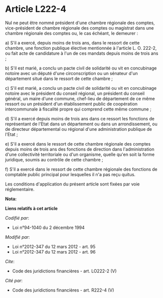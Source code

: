 # Article L222-4

Nul ne peut être nommé président d'une chambre régionale des comptes, vice-président de chambre régionale des comptes ou
magistrat dans une chambre régionale des comptes ou, le cas échéant, le demeurer : 

a) S'il a exercé, depuis moins de trois ans, dans le ressort de cette chambre, une fonction publique élective mentionnée à
l'article L. O. 222-2, ou fait acte de candidature à l'un de ces mandats depuis moins de trois ans ; 

b) S'il est marié, a conclu un pacte civil de solidarité ou vit en concubinage notoire avec un député d'une circonscription
ou un sénateur d'un département situé dans le ressort de cette chambre ; 

c) S'il est marié, a conclu un pacte civil de solidarité ou vit en concubinage notoire avec le président du conseil régional,
un président du conseil général, un maire d'une commune, chef-lieu de département de ce même ressort ou un président d'un
établissement public de coopération intercommunale à fiscalité propre qui comprend cette même commune ; 

d) S'il a exercé depuis moins de trois ans dans ce ressort les fonctions de représentant de l'Etat dans un département ou
dans un arrondissement, ou de directeur départemental ou régional d'une administration publique de l'Etat ; 

e) S'il a exercé dans le ressort de cette chambre régionale des comptes depuis moins de trois ans des fonctions de direction
dans l'administration d'une collectivité territoriale ou d'un organisme, quelle qu'en soit la forme juridique, soumis au
contrôle de cette chambre ; 

f) S'il a exercé dans le ressort de cette chambre régionale des fonctions de comptable public principal pour lesquelles il
n'a pas reçu quitus. 

Les conditions d'application du présent article sont fixées par voie réglementaire.

**Nota:**



**Liens relatifs à cet article**

_Codifié par_:

  - Loi n°94-1040 du 2 décembre 1994

_Modifié par_:

  - Loi n°2012-347 du 12 mars 2012 - art. 95
  - Loi n°2012-347 du 12 mars 2012 - art. 96

_Cite_:

  - Code des juridictions financières - art. LO222-2 (V)

_Cité par_:

  - Code des juridictions financières - art. R222-4 (V)
